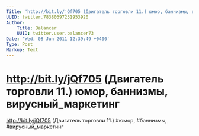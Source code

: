 ```yaml
---
Title: 'http://bit.ly/jQf705 (Двигатель торговли 11.) юмор, баннизмы, вирусный_маркетинг'
UUID: twitter.78380697231953920
Author:
    Title: Balancer
    UUID: twitter.user.balancer73
Date: 'Wed, 08 Jun 2011 12:39:49 +0400'
Type: Post
Markup: Text
---
```


# http://bit.ly/jQf705 (Двигатель торговли 11.) юмор, баннизмы, вирусный_маркетинг

http://bit.ly/jQf705 (Двигатель торговли 11.) #юмор,
#баннизмы, #вирусный_маркетинг